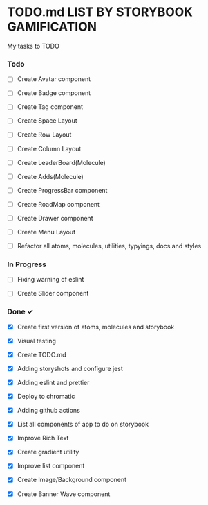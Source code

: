 # TODO.md LIST BY STORYBOOK GAMIFICATION

My tasks to TODO 

### Todo

- [ ] Create Avatar component
- [ ] Create Badge component
- [ ] Create Tag component

- [ ] Create Space Layout
- [ ] Create Row Layout
- [ ] Create Column Layout

- [ ] Create LeaderBoard(Molecule)
- [ ] Create Adds(Molecule)
- [ ] Create ProgressBar component

- [ ] Create RoadMap component
- [ ] Create Drawer component
- [ ] Create Menu Layout

- [ ] Refactor all atoms, molecules, utilities, typyings, docs and styles

### In Progress

- [ ] Fixing warning of eslint  

- [ ] Create Slider component

### Done ✓

- [x] Create first version of atoms, molecules and storybook
- [x] Visual testing
- [x] Create TODO.md
- [x] Adding storyshots and configure jest
- [x] Adding eslint and prettier
- [x] Deploy to chromatic
- [x] Adding github actions
- [x] List all components of app to do on storybook

- [x] Improve Rich Text
- [x] Create gradient utility
- [x] Improve list component

- [x] Create Image/Background component
- [x] Create Banner Wave component